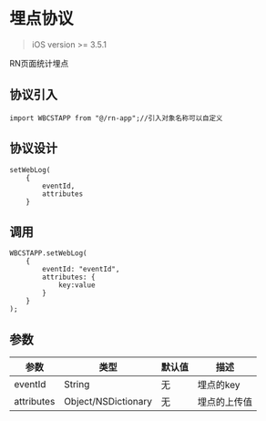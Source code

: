 # 埋点协议

> iOS version >= 3.5.1

RN页面统计埋点



## 协议引入

```
import WBCSTAPP from "@/rn-app";//引入对象名称可以自定义
```



## 协议设计

```
setWebLog(
    {
        eventId,
        attributes
    }

```



## 调用

```
WBCSTAPP.setWebLog(
    {
        eventId: "eventId",
        attributes: {
            key:value
        }
    }
);
```



## 参数

| 参数       | 类型                | 默认值 | 描述         |
| ---------- | ------------------- | ------ | ------------ |
| eventId    | String              | 无     | 埋点的key    |
| attributes | Object/NSDictionary | 无     | 埋点的上传值 |

